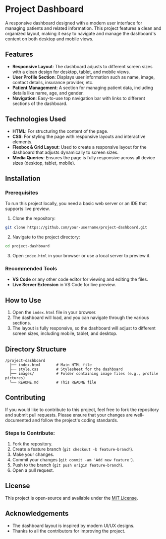 # Project Dashboard

A responsive dashboard designed with a modern user interface for managing patients and related information. This project features a clean and organized layout, making it easy to navigate and manage the dashboard's content on both desktop and mobile views.

## Features

- **Responsive Layout**: The dashboard adjusts to different screen sizes with a clean design for desktop, tablet, and mobile views.
- **User Profile Section**: Displays user information such as name, image, contact details, insurance provider, etc.
- **Patient Management**: A section for managing patient data, including details like name, age, and gender.
- **Navigation**: Easy-to-use top navigation bar with links to different sections of the dashboard.

## Technologies Used

- **HTML**: For structuring the content of the page.
- **CSS**: For styling the page with responsive layouts and interactive elements.
- **Flexbox & Grid Layout**: Used to create a responsive layout for the dashboard that adjusts dynamically to screen sizes.
- **Media Queries**: Ensures the page is fully responsive across all device sizes (desktop, tablet, mobile).

## Installation

### Prerequisites

To run this project locally, you need a basic web server or an IDE that supports live preview.

1. Clone the repository:

```bash
git clone https://github.com/your-username/project-dashboard.git
```

2. Navigate to the project directory:

```bash
cd project-dashboard
```

3. Open `index.html` in your browser or use a local server to preview it.

### Recommended Tools

- **VS Code** or any other code editor for viewing and editing the files.
- **Live Server Extension** in VS Code for live preview.

## How to Use

1. Open the `index.html` file in your browser.
2. The dashboard will load, and you can navigate through the various sections.
3. The layout is fully responsive, so the dashboard will adjust to different screen sizes, including mobile, tablet, and desktop.

## Directory Structure

```
/project-dashboard
  ├── index.html       # Main HTML file
  ├── style.css        # Stylesheet for the dashboard
  ├── images/          # Folder containing image files (e.g., profile pictures)
  └── README.md        # This README file
```

## Contributing

If you would like to contribute to this project, feel free to fork the repository and submit pull requests. Please ensure that your changes are well-documented and follow the project's coding standards.

### Steps to Contribute:
1. Fork the repository.
2. Create a feature branch (`git checkout -b feature-branch`).
3. Make your changes.
4. Commit your changes (`git commit -am 'Add new feature'`).
5. Push to the branch (`git push origin feature-branch`).
6. Open a pull request.

## License

This project is open-source and available under the [MIT License](LICENSE).

## Acknowledgements

- The dashboard layout is inspired by modern UI/UX designs.
- Thanks to all the contributors for improving the project.
